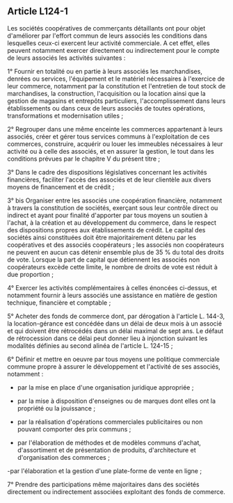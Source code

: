 Article L124-1
----
Les sociétés coopératives de commerçants détaillants ont pour objet d'améliorer
par l'effort commun de leurs associés les conditions dans lesquelles ceux-ci
exercent leur activité commerciale. A cet effet, elles peuvent notamment exercer
directement ou indirectement pour le compte de leurs associés les activités
suivantes :

1° Fournir en totalité ou en partie à leurs associés les marchandises, denrées
ou services, l'équipement et le matériel nécessaires à l'exercice de leur
commerce, notamment par la constitution et l'entretien de tout stock de
marchandises, la construction, l'acquisition ou la location ainsi que la gestion
de magasins et entrepôts particuliers, l'accomplissement dans leurs
établissements ou dans ceux de leurs associés de toutes opérations,
transformations et modernisation utiles ;

2° Regrouper dans une même enceinte les commerces appartenant à leurs associés,
créer et gérer tous services communs à l'exploitation de ces commerces,
construire, acquérir ou louer les immeubles nécessaires à leur activité ou à
celle des associés, et en assurer la gestion, le tout dans les conditions
prévues par le chapitre V du présent titre ;

3° Dans le cadre des dispositions législatives concernant les activités
financières, faciliter l'accès des associés et de leur clientèle aux divers
moyens de financement et de crédit ;

3° bis Organiser entre les associés une coopération financière, notamment à
travers la constitution de sociétés, exerçant sous leur contrôle direct ou
indirect et ayant pour finalité d'apporter par tous moyens un soutien à l'achat,
à la création et au développement du commerce, dans le respect des dispositions
propres aux établissements de crédit. Le capital des sociétés ainsi constituées
doit être majoritairement détenu par les coopératives et des associés
coopérateurs ; les associés non coopérateurs ne peuvent en aucun cas détenir
ensemble plus de 35 % du total des droits de vote. Lorsque la part de capital
que détiennent les associés non coopérateurs excède cette limite, le nombre de
droits de vote est réduit à due proportion ;

4° Exercer les activités complémentaires à celles énoncées ci-dessus, et
notamment fournir à leurs associés une assistance en matière de gestion
technique, financière et comptable ;

5° Acheter des fonds de commerce dont, par dérogation à l'article L. 144-3, la
location-gérance est concédée dans un délai de deux mois à un associé et qui
doivent être rétrocédés dans un délai maximal de sept ans. Le défaut de
rétrocession dans ce délai peut donner lieu à injonction suivant les modalités
définies au second alinéa de l'article L. 124-15 ;

6° Définir et mettre en oeuvre par tous moyens une politique commerciale commune
propre à assurer le développement et l'activité de ses associés, notamment :

- par la mise en place d'une organisation juridique appropriée ;

- par la mise à disposition d'enseignes ou de marques dont elles ont la
propriété ou la jouissance ;

- par la réalisation d'opérations commerciales publicitaires ou non pouvant
comporter des prix communs ;

- par l'élaboration de méthodes et de modèles communs d'achat, d'assortiment et
de présentation de produits, d'architecture et d'organisation des commerces ;

-par l'élaboration et la gestion d'une plate-forme de vente en ligne ;

7° Prendre des participations même majoritaires dans des sociétés directement ou
indirectement associées exploitant des fonds de commerce.
